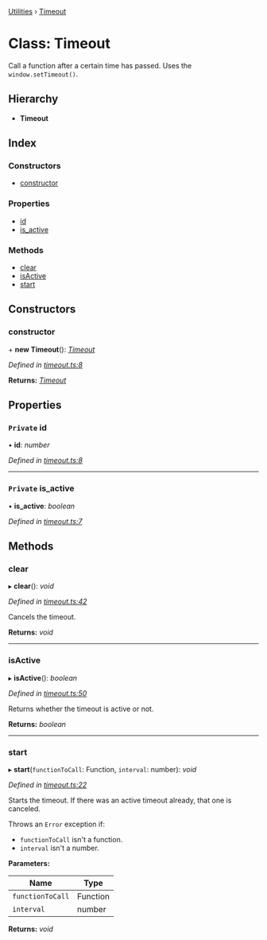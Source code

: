[Utilities](../README.md) › [Timeout](timeout.md)

# Class: Timeout

Call a function after a certain time has passed. Uses the `window.setTimeout()`.

## Hierarchy

* **Timeout**

## Index

### Constructors

* [constructor](timeout.md#constructor)

### Properties

* [id](timeout.md#private-id)
* [is_active](timeout.md#private-is_active)

### Methods

* [clear](timeout.md#clear)
* [isActive](timeout.md#isactive)
* [start](timeout.md#start)

## Constructors

###  constructor

\+ **new Timeout**(): *[Timeout](timeout.md)*

*Defined in [timeout.ts:8](https://github.com/noobiept/utilities/blob/29e7ef3/source/timeout.ts#L8)*

**Returns:** *[Timeout](timeout.md)*

## Properties

### `Private` id

• **id**: *number*

*Defined in [timeout.ts:8](https://github.com/noobiept/utilities/blob/29e7ef3/source/timeout.ts#L8)*

___

### `Private` is_active

• **is_active**: *boolean*

*Defined in [timeout.ts:7](https://github.com/noobiept/utilities/blob/29e7ef3/source/timeout.ts#L7)*

## Methods

###  clear

▸ **clear**(): *void*

*Defined in [timeout.ts:42](https://github.com/noobiept/utilities/blob/29e7ef3/source/timeout.ts#L42)*

Cancels the timeout.

**Returns:** *void*

___

###  isActive

▸ **isActive**(): *boolean*

*Defined in [timeout.ts:50](https://github.com/noobiept/utilities/blob/29e7ef3/source/timeout.ts#L50)*

Returns whether the timeout is active or not.

**Returns:** *boolean*

___

###  start

▸ **start**(`functionToCall`: Function, `interval`: number): *void*

*Defined in [timeout.ts:22](https://github.com/noobiept/utilities/blob/29e7ef3/source/timeout.ts#L22)*

Starts the timeout. If there was an active timeout already, that one is canceled.

Throws an `Error` exception if:
- `functionToCall` isn't a function.
- `interval` isn't a number.

**Parameters:**

Name | Type |
------ | ------ |
`functionToCall` | Function |
`interval` | number |

**Returns:** *void*

